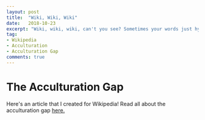 ```yaml
---
layout: post
title:  "Wiki, Wiki, Wiki"
date:   2018-10-23
excerpt: "Wiki, wiki, wiki, can't you see? Sometimes your words just hypnotize me."
tag:
- Wikipedia
- Acculturation
- Acculturation Gap
comments: true
---
```


# The Acculturation Gap

Here's an article that I created for Wikipedia! Read all about the acculturation gap [here.](https://en.wikipedia.org/wiki/Acculturation_gap)
